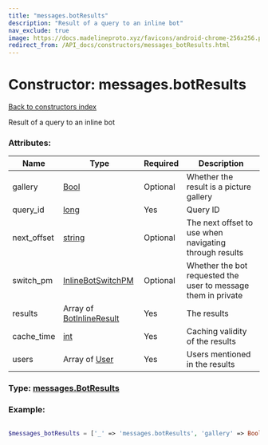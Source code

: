```yaml
---
title: "messages.botResults"
description: "Result of a query to an inline bot"
nav_exclude: true
image: https://docs.madelineproto.xyz/favicons/android-chrome-256x256.png
redirect_from: /API_docs/constructors/messages_botResults.html
---
```

# Constructor: messages.botResults  
[Back to constructors index](/API_docs/constructors/index.html)



Result of a query to an inline bot

### Attributes:

| Name     |    Type       | Required | Description |
|----------|---------------|----------|-------------|
|gallery|[Bool](/API_docs/types/Bool.html) | Optional|Whether the result is a picture gallery|
|query\_id|[long](/API_docs/types/long.html) | Yes|Query ID|
|next\_offset|[string](/API_docs/types/string.html) | Optional|The next offset to use when navigating through results|
|switch\_pm|[InlineBotSwitchPM](/API_docs/types/InlineBotSwitchPM.html) | Optional|Whether the bot requested the user to message them in private|
|results|Array of [BotInlineResult](/API_docs/types/BotInlineResult.html) | Yes|The results|
|cache\_time|[int](/API_docs/types/int.html) | Yes|Caching validity of the results|
|users|Array of [User](/API_docs/types/User.html) | Yes|Users mentioned in the results|



### Type: [messages.BotResults](/API_docs/types/messages.BotResults.html)


### Example:

```php

$messages_botResults = ['_' => 'messages.botResults', 'gallery' => Bool, 'query_id' => long, 'next_offset' => 'string', 'switch_pm' => InlineBotSwitchPM, 'results' => [BotInlineResult, BotInlineResult], 'cache_time' => int, 'users' => [User, User]];
```  
